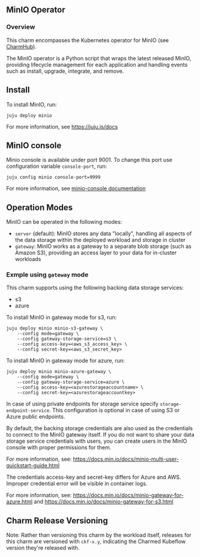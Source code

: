 ## MinIO Operator

### Overview
This charm encompasses the Kubernetes operator for MinIO (see
[CharmHub](https://charmhub.io/?q=minio)).

The MinIO operator is a Python script that wraps the latest released MinIO, providing
lifecycle management for each application and handling events such as install, upgrade,
integrate, and remove.

## Install

To install MinIO, run:

    juju deploy minio

For more information, see https://juju.is/docs

## MinIO console

Minio console is available under port 9001. To change this port use
configuration variable `console-port`, run:

    juju config minio console-port=9999

For more information,
see [minio-console documentation](https://docs.min.io/minio/baremetal/console/minio-console.html)

## Operation Modes

MinIO can be operated in the following modes:

* `server` (default): MinIO stores any data "locally", handling all aspects of the
  data storage within the deployed workload and storage in cluster
* `gateway`: MinIO works as a gateway to a separate blob storage (such as Amazon S3),
  providing an access layer to your data for in-cluster workloads

### Exmple using `gateway` mode

This charm supports using the following backing data storage services:
* s3
* azure

To install MinIO in gateway mode for s3, run:

    juju deploy minio minio-s3-gateway \
        --config mode=gateway \
        --config gateway-storage-service=s3 \
        --config access-key=<aws_s3_access_key> \
        --config secret-key=<aws_s3_secret_key>

To install MinIO in gateway mode for azure, run:

    juju deploy minio minio-azure-gateway \
        --config mode=gateway \
        --config gateway-storage-service=azure \
        --config access-key=<azurestorageaccountname> \
        --config secret-key=<azurestorageaccountkey>

In case of using private endpoints for storage service
specify `storage-endpoint-service`. This configuration is optional in case of
using S3 or Azure public endpoints.

By default, the backing storage credentials are also used as the credentials
to connect to the MinIO gateway itself.  If you do not want to share your 
data storage service credentials with users, you can create users in the
MinIO console with proper permissions for them.

For more information,
see: https://docs.min.io/docs/minio-multi-user-quickstart-guide.html

The credentials access-key and secret-key differs for Azure and AWS. Improper
credential error will be visible in container logs.

For more information, see: https://docs.min.io/docs/minio-gateway-for-azure.html
and https://docs.min.io/docs/minio-gateway-for-s3.html

## Charm Release Versioning

Note: Rather than versioning this charm by the workload itself, releases for this charm are versioned with `ckf-x.y`, indicating the Charmed Kubeflow version they're released with.  
